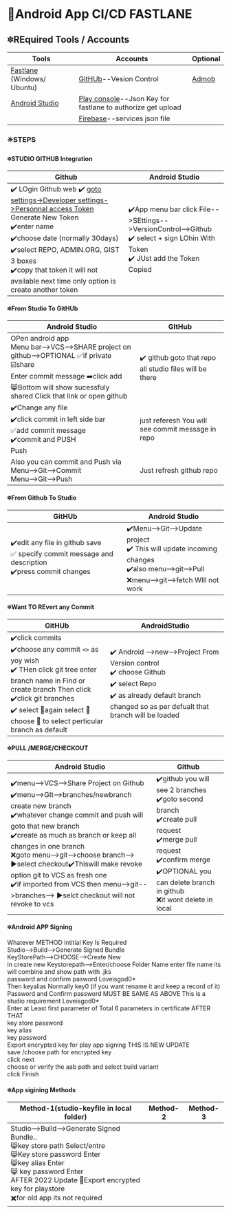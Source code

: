 # 🍍Android App CI/CD FASTLANE
## 🔯REquired Tools / Accounts
|Tools|Accounts|Optional|
|---|---|---|
|[Fastlane](https://fastlane.tools/) (Windows/ Ubuntu) |[GitHUb]()--Vesion Control |[Admob]()|
|[Android Studio]() |[Play console]()--Json Key for fastlane to authorize get upload| |
| |[Firebase]()--services json file | |

### ✳️STEPS
#### 🔯STUDIO GITHUB Integration
| Github | Android Studio |
|---|---|
|:heavy_check_mark: LOgin Github web :heavy_check_mark: [goto settings->Developer settings->Personnal access Token](https://github.com/settings/tokens) Generate New Token<br/> :heavy_check_mark:enter name<br/> :heavy_check_mark:choose date (normally 30days)<br/> :heavy_check_mark:select REPO, ADMIN.ORG, GIST 3 boxes<br/>:heavy_check_mark:copy that token it will not available next time only option is create another token<br/>|:heavy_check_mark:App menu bar click File-->SEttings-->VersionControl-->Github<br/> :heavy_check_mark: select + sign LOhin With Token<br/> :heavy_check_mark: JUst add the Token Copied <br/>|
#### 🔯From Studio To GitHUb
|Android Studio| GItHub|
|---|---|
|OPen android app<br/>Menu bar-->VCS-->SHARE project on github-->OPTIONAL ✅if private ☑️share<br/>Enter commit message ➡️click add<br/> 😸Bottom will show sucessfuly shared Click that link or open github| :heavy_check_mark: github goto that repo all studio files will be there |
|:heavy_check_mark:Change any file <br/>:heavy_check_mark:click commit in left side bar<br/> ✅add commit message<br/> ✔️commit and PUSH<br/>Push<br/>|just referesh You will see commit message in repo|
|Also you can commit and Push via <br/>Menu-->Git-->Commit<br/>Menu-->Git-->Push<br/>|Just refresh github repo|

#### 🔯From Github To Studio

|GitHUb|Android Studio|
|---|---|
|:heavy_check_mark:edit any file in github save<br/>✅ specify commit message and description<br/>:heavy_check_mark:press commit changes<br/>|✔️Menu-->Git-->Update project <br/>:heavy_check_mark: This will update incoming changes<br/>:heavy_check_mark:also menu-->git-->Pull<br/> :x:menu-->git-->fetch WIll not work<br/>|

#### 🔯Want TO REvert any Commit
|GitHUb|AndroidStudio|
|---|---|
|:heavy_check_mark:click commits<br/>:heavy_check_mark:choose any commit ```<>``` as yoy wish<br/>:heavy_check_mark: THen click git tree enter branch name in Find or create branch Then click<br/>:heavy_check_mark:click git branches <br/>:heavy_check_mark: select 🔄again select 🔄 choose 🔽 to select perticular branch as default<br/>| :heavy_check_mark: Android -->new-->Project From Version control<br/> :heavy_check_mark: choose Github <br/> :heavy_check_mark: select Repo<br/>:heavy_check_mark: as already default branch changed so as per defualt that branch will be loaded|

#### 🔯PULL /MERGE/CHECKOUT
|Android Studio| Github|
|---|---|
|:heavy_check_mark:menu-->VCS-->Share Project on Github<br/>:heavy_check_mark:menu-->GIt-->branches/newbranch create new branch<br/>:heavy_check_mark:whatever change commit and push will goto that new branch<br/>:heavy_check_mark:create as much as branch or keep all changes in one branch<br/>:x:goto menu-->git-->choose branch--> ▶️select checkout:heavy_check_mark:Thiswill make revoke option git to VCS as fresh one<br/>:heavy_check_mark:if imported from VCS then menu-->git-->branches--> ▶️selct checkout will not revoke to vcs<br/> |:heavy_check_mark:github you will see 2 branches <br/>:heavy_check_mark:goto second branch <br/>:heavy_check_mark:create pull request<br/>:heavy_check_mark:merge pull request<br/>:heavy_check_mark:confirm merge<br/>:heavy_check_mark:OPTIONAL you can delete branch in github<br/>:x:it wont delete in local|

#### 🔯Android APP Signing
Whatever METHOD intitial Key Is Required<br/>
Studio-->Build-->Generate Signed Bundle<br/>
KeyStorePath-->CHOOSE-->Create New<br/>
in create new Keystorepath-->Enter/choose Folder Name enter file name its will combine and show path with .jks<br/>
password and confirm pasword Loveisgod0*<br/>
Then keyalias Normally key0 (if you want rename it and keep a record of it)<br/>
Password and Confirm password MUST BE SAME AS ABOVE This is a studio requirement Loveisgod0*<br/>
Enter at Least first parameter of Total 6 parameters in certificate AFTER THAT<br/>
key store password<br/>
key alias<br/>
key password<br/>
Export encrypted key for play app signing THIS IS NEW UPDATE<br/>
save /choose path for encrypted key<br/>
click next<br/>
choose or verify the aab path and select build variant<br/>
click Finish<br/>

#### 🔯App sigining Methods
|Method-1(studio-keyfile in local folder)|Method-2|Method-3|
|---|---|---|
|Studio-->Build-->Generate Signed Bundle..<br/>😸key store path Select/entre <br/>😸Key store password Enter <br/>😸key alias Enter <br/>😸 key password Enter <br/>AFTER 2022 Update 🧮Export encrypted key for playstore <br/> ✖️for old app its not required<br/>|||






